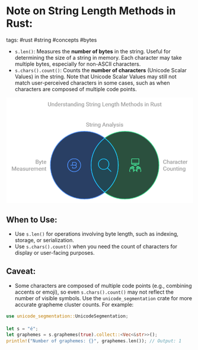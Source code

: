 # Note on String Length Methods in Rust:

tags: #rust #string #concepts #bytes

- `s.len()`: Measures the **number of bytes** in the string. Useful for determining the size of a string in memory. Each character may take multiple bytes, especially for non-ASCII characters.
- `s.chars().count()`: Counts the **number of characters** (Unicode Scalar Values) in the string. Note that Unicode Scalar Values may still not match user-perceived characters in some cases, such as when characters are composed of multiple code points.

![](./doc_images/string-len-0.png)

## When to Use:
- Use `s.len()` for operations involving byte length, such as indexing, storage, or serialization.
- Use `s.chars().count()` when you need the count of characters for display or user-facing purposes.

## Caveat:
- Some characters are composed of multiple code points (e.g., combining accents or emoji), so even `s.chars().count()` may not reflect the number of visible symbols. Use the `unicode_segmentation` crate for more accurate grapheme cluster counts. For example:

```rust
use unicode_segmentation::UnicodeSegmentation;

let s = "é";
let graphemes = s.graphemes(true).collect::<Vec<&str>>();
println!("Number of graphemes: {}", graphemes.len()); // Output: 1
```

